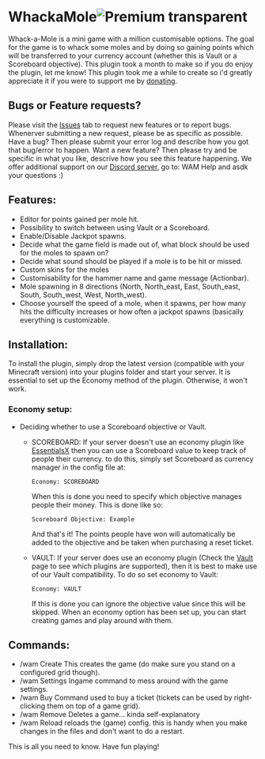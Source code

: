# WhackaMole![Premium transparent](https://user-images.githubusercontent.com/79481250/203549518-343a2559-d9a3-4f76-a760-dab4db9805cb.png)

Whack-a-Mole is a mini game with a million customisable options.
The goal for the game is to whack some moles and by doing so gaining points which will be transferred to your currency account (whether this is Vault or a Scoreboard objective).
This plugin took a month to make so if you do enjoy the plugin, let me know!
This plugin took me a while to create so i'd greatly appreciate it if you were to support me by [donating](https://ko-fi.com/crazyrc).

## Bugs or Feature requests?
Please visit the [Issues](https://github.com/CraZyRc/WhackaMole/issues) tab to request new features or to report bugs.
Whenerver submitting a new request, please be as specific as possible. 
Have a bug? Then please submit your error log and describe how you got that bug/error to happen.
Want a new feature? Then please try and be specific in what you like, descrive how you see this feature happening.
We offer additional support on our [Discord server](https://discord.gg/RNhtzvsBGP), go to: WAM Help and asdk your questions :) 


## Features:
 * Editor for points gained per mole hit.
 * Possibility to switch between using Vault or a Scoreboard.
 * Enable/Disable Jackpot spawns.
 * Decide what the game field is made out of, what block should be used for the moles to spawn on?
 * Decide what sound should be played if a mole is to be hit or missed.
 * Custom skins for the moles
 * Customisability for the hammer name and game message (Actionbar).
 * Mole spawning in 8 directions (North, North_east, East, South_east, South, South_west, West, North_west).
 * Choose yourself the speed of a mole, when it spawns, per how many hits the difficulty increases or how often a jackpot spawns (basically everything is   customizable.

## Installation:
To install the plugin, simply drop the latest version (compatible with your Minecraft version) into your plugins folder and start your server.
It is essential to set up the Economy method of the plugin. Otherwise, it won't work.

### Economy setup:
* Deciding whether to use a Scoreboard objective or Vault.
  * SCOREBOARD:
    If your server doesn't use an economy plugin like [EssentialsX](essentialsx.net) then you can use a Scoreboard value to keep track of people their currency.
    to do this, simply set Scoreboard as currency manager in the config file at:
    ```
    Economy: SCOREBOARD
    ```
    When this is done you need to specify which objective manages people their money. This is done like so:
    ```
    Scoreboard Objective: Example
    ```
    And that's it! The points people have won will automatically be added to the objective and be taken when purchasing a reset ticket.

  * VAULT:
    If your server does use an economy plugin (Check the [Vault](https://www.spigotmc.org/resources/vault.34315/) page to see which plugins are supported), then it is best to make use of our Vault compatibility.
    To do so set economy to Vault:
    ```
    Economy: VAULT
    ```
    If this is done you can ignore the objective value since this will be skipped.
When an economy option has been set up, you can start creating games and play around with them.

## Commands:
* /wam Create <Gamename>
  This creates the game (do make sure you stand on a configured grid though).
* /wam Settings <Setting>
  Ingame command to mess around with the game settings.
* /wam Buy
  Command used to buy a ticket (tickets can be used by right-clicking them on top of a game grid).
* /wam Remove
  Deletes a game... kinda self-explanatory
* /wam Reload
  reloads the (game) config. this is handy when you make changes in the files and don't want to do a restart.

This is all you need to know. Have fun playing!


